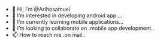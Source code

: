 - 👋 Hi, I’m @Arihosamuel
- 👀 I’m interested in developing android app ...
- 🌱 I’m currently learning mobile applications...
- 💞️ I’m looking to collaborate on .mobile app development..
- 📫 How to reach me .on mail..

<!---
Arihosamuel/Arihosamuel is a ✨ special ✨ repository because its `README.md` (this file) appears on your GitHub profile.
You can click the Preview link to take a look at your changes.
--->
